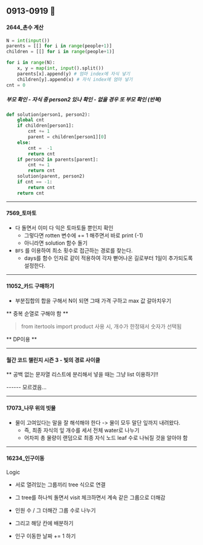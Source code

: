 ## 0913-0919 :ribbon:

#### 2644_촌수 계산

```python
N = int(input())
parents = [[] for i in range(people+1)]
children = [[] for i in range(people+1)]

for i in range(N):
    x, y = map(int, input().split())
    parents[x].append(y) # 엄마 index에 자식 넣기 
    children[y].append(x) # 자식 index에 엄마 넣기 
cnt = 0
```

##### 부모 확인 - 자식 중 person2 있나 확인 - 없을 경우 또 부모 확인 (반복)

```python
def solution(person1, person2):
    global cnt
    if children[person1]:
        cnt += 1
        parent = children[person1][0]
    else:
        cnt =  -1
        return cnt
    if person2 in parents[parent]:
        cnt += 1
        return cnt
    solution(parent, person2)
    if cnt == -1:
        return cnt
    return cnt
```

<hr>

#### 7569_토마토

- 다 돌면서 이미 다 익은 토마토들 뿐인지 확인 
  - 그렇다면 rotten 변수에 += 1 해주면서 바로 print (-1)
  - 아니라면 solution 함수 돌기 
- `BFS` 를 이용하여 최소 횟수로 접근하는 경로를 찾는다. 
  - days를 함수 인자로 같이 적용하여 각자 뻗어나온 길로부터 1일이 추가되도록 설정한다. 

<hr>

#### 11052_카드 구매하기 

- 부분집합의 합을 구해서 N이 되면 그때 가격 구하고 max 값 갈아치우기 

** 중복 순열로 구해야 함 ** 

> from itertools import product 사용 시, 개수가 한정돼서 숫자가 선택됨 

** DP이용 ** 



<hr>

#### 월간 코드 챌린지 시즌 3 - 빛의 경로 사이클

** 공백 없는 문자열 리스트에 분리해서 넣을 때는 그냥 list 이용하기!! 

------ 모르겠음...

<hr>

#### 17073_나무 위의 빗물

- 물이 고여있다는 말을 잘 해석해야 한다 -> 물이 모두 말단 잎까지 내려왔다. 
  - 즉, 최종 자식의 잎 개수를 세서 전체 water로 나누기 
  - 어차피 총 물량이 랜덤으로 최종 자식 노드 leaf 수로 나눠질 것을 알아야 함

<hr>

#### 16234_인구이동

Logic 

- 서로 열려있는 그룹끼리 tree 식으로 연결 
- 그 tree를 하나씩 돌면서 visit 체크하면서 계속 같은 그룹으로 더해감
- 인원 수 / 그 더해간 그룹 수로 나누기 

- 그리고 해당 칸에 배분하기 
- 인구 이동한 날짜 += 1 하기 
